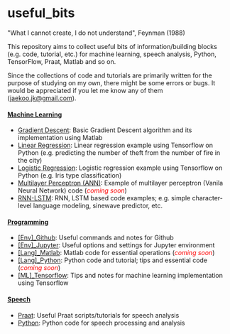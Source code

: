 # useful_bits


"What I cannot create, I do not understand", Feynman (1988) 

This repository aims to collect useful bits of information/building blocks (e.g. code, tutorial, etc.) for machine learning, speech analysis, Python, TensorFlow, Praat, Matlab and so on.

Since the collections of code and tutorials are primarily written for the purpose of studying on my own, there might be some errors or bugs. It would be appreciated if you let me know any of them (jaekoo.jk@gmail.com).

#### [Machine Learning](https://github.com/jaekookang/useful_bits/tree/master/Machine_Learning)  
* [Gradient Descent](https://github.com/jaekookang/useful_bits/tree/master/Machine_Learning/Gradient_Descent): Basic Gradient Descent algorithm and its implementation using Matlab  
* [Linear Regression](https://github.com/jaekookang/useful_bits/tree/master/Machine_Learning/Linear_Regression): Linear regression example using Tensorflow on Python (e.g. predicting the number of theft from the number of fire in the city)
* [Logistic Regression](https://github.com/jaekookang/useful_bits/tree/master/Machine_Learning/Logistic_Regression): Logistic regression example using Tensorflow on Python (e.g. Iris type classification)
* [Multilayer Perceptron (ANN)](https://github.com/jaekookang/useful_bits/tree/master/Machine_Learning/Multilayer_Perceptron): Example of multilayer perceptron (Vanila Neural Network) code (<span style="color:red">_coming soon_</span>)
* [RNN-LSTM](https://github.com/jaekookang/useful_bits/tree/master/Machine_Learning/RNN_LSTM): RNN, LSTM based code examples; e.g. simple character-level language modeling, sinewave predictor, etc.

#### [Programming](https://github.com/jaekookang/useful_bits/tree/master/Programming)
* [\[Env\]\_Github](https://github.com/jaekookang/useful_bits/tree/master/Programming/%5BEnv%5D_Github): Useful commands and notes for Github
* [\[Env\]\_Jupyter](https://github.com/jaekookang/useful_bits/tree/master/Programming/%5BEnv%5D_Jupyter): Useful options and settings for Jupyter environment
* [\[Lang\]\_Matlab](https://github.com/jaekookang/useful_bits/tree/master/Programming/%5BLang%5D_Matlab): Matlab code for essential operations (<span style="color:red">_coming soon_</span>)
* [\[Lang\]\_Python](https://github.com/jaekookang/useful_bits/tree/master/Programming/%5BLang%5D_Python): Python code and tutorial; tips and essential code (<span style="color:red">_coming soon_</span>)
* [\[ML\]\_Tensorflow](https://github.com/jaekookang/useful_bits/tree/master/Programming/%5BML%5D_Tensorflow): Tips and notes for machine learning implementation using Tensorflow


#### [Speech](https://github.com/jaekookang/useful_bits/tree/master/Speech)
* [Praat](https://github.com/jaekookang/useful_bits/tree/master/Speech/Praat): Useful Praat scripts/tutorials for speech analysis
* [Python](https://github.com/jaekookang/useful_bits/tree/master/Speech/Python): Python code for speech processing and analysis
